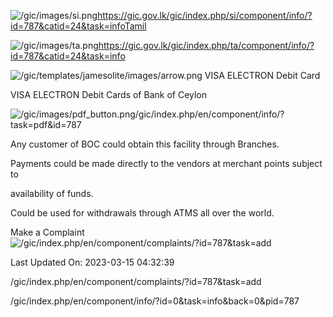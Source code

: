 <!-- Source: https://gic.gov.lk/gic/index.php/en/component/info/?id=787&catid=24&task=info -->

![/gic/images/si.png](/gic/images/si.png)https://gic.gov.lk/gic/index.php/si/component/info/?id=787&catid=24&task=infoTamil

![/gic/images/ta.png](/gic/images/ta.png)https://gic.gov.lk/gic/index.php/ta/component/info/?id=787&catid=24&task=info

![/gic/templates/jamesolite/images/arrow.png](/gic/templates/jamesolite/images/arrow.png) VISA ELECTRON Debit Card

VISA ELECTRON Debit Cards of Bank of Ceylon

![/gic/images/pdf_button.png](/gic/images/pdf_button.png)/gic/index.php/en/component/info/?task=pdf&id=787

Any customer of BOC could obtain this facility through Branches.

Payments could be made directly to the vendors at merchant points subject to

availability of funds.

Could be used for withdrawals through ATMS all over the world.

Make a Complaint ![/gic/index.php/en/component/complaints/?id=787&task=add](/gic/index.php/en/component/complaints/?id=787&task=add)

Last Updated On: 2023-03-15 04:32:39

/gic/index.php/en/component/complaints/?id=787&task=add

/gic/index.php/en/component/info/?id=0&task=info&back=0&pid=787